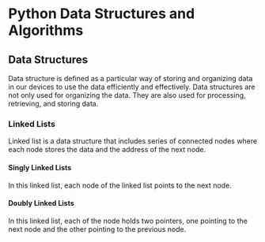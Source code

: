 # Python Data Structures and Algorithms

## Data Structures
Data structure is defined as a particular way of storing and organizing data in our devices to use the data efficiently and effectively. Data structures are not only used for organizing the data. They are also used for processing, retrieving, and storing data.

### Linked Lists
Linked list is a data structure that includes series of connected nodes where each node stores the data and the address of the next node.
#### Singly Linked Lists
In this linked list, each node of the linked list points to the next node.
#### Doubly Linked Lists
In this linked list, each of the node holds two pointers, one pointing to the next node and the other pointing to the previous node.
